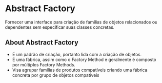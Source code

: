 # Abstract Factory

Fornecer uma interface para criação de famílias de objetos relacionados ou dependentes sem especificar suas classes concretas.

## About Abstract Factory

- É um padrão de criação, portanto lida com a criação de objetos.
- É uma fábrica, assim como o Factory Method e geralmente é composto por múltiplos Factory Methods.
- Visa agrupar famílias de produtos compatíveis criando uma fábrica concreta por grupo de objetos compatíveis